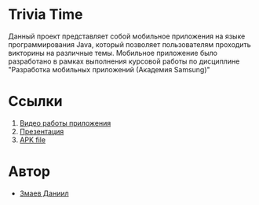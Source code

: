 # Trivia Time
Данный проект представляет собой мобильное приложения на языке программирования Java, который позволяет пользователям проходить викторины на различные темы. Мобильное приложение было разработано в рамках выполнения курсовой работы по дисциплине "Разработка мобильных приложений (Академия Samsung)"
# Ссылки
1. [Видео работы приложения]()
2. [Презентация](https://github.com/dany0k/TriviaTime/blob/main/docs/mobile.pptx)
3. [APK file](https://github.com/dany0k/TriviaTime/blob/main/docs/TriviaTime.apk)
# Автор
- [Змаев Даниил](https://github.com/dany0k)
